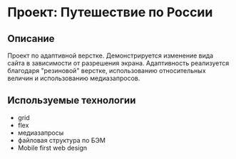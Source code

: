 # Проект: Путешествие по России

## Описание

Проект по адаптивной верстке. Демонстрируется изменение вида сайта в зависимости от разрешения экрана. Адаптивность реализуется благодаря "резиновой" верстке, использованию относительных величин и использованию медиазапросов.

## Используемые технологии

- grid
- flex
- медиазапросы
- файловая структура по БЭМ
- Mobile first web design
